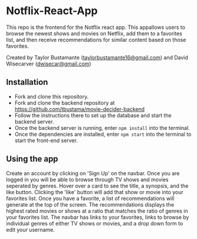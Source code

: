 # Notflix-React-App

This repo is the frontend for the Notflix react app. This appallows users to browse the newest shows and movies on Netflix, add them to a favorites list, and then receive recommendations for similar content based on those favorites.

Created by Taylor Bustamante (taylorbustamante16@gmail.com) and David Wisecarver (dwisecar@gmail.com)

## Installation

- Fork and clone this repository. 
- Fork and clone the backend repository at https://github.com/tbustama/movie-decider-backend
- Follow the instructions there to set up the database and start the backend server.
- Once the backend server is running, enter `npm install` into the terminal.
- Once the dependencies are installed, enter `npm start` into the terminal to start the front-end server.

## Using the app

Create an account by clicking on 'Sign Up' on the navbar. Once you are logged in you will be able to browse through TV shows and movies seperated by genres. Hover over a card to see the title, a synopsis, and the like button. Clicking the 'like' button will add that show or movie into your favorites list. Once you have a favorite, a list of recommendations will generate at the top of the screen. The recommendations displays the highest rated movies or shows at a ratio that matches the ratio of genres in your favorites list. The navbar has links to your favorites, links to browse by individual genres of either TV shows or movies, and a drop down form to edit your username.

